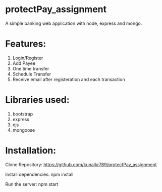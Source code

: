 # protectPay_assignment
A simple banking web application with node, express and mongo.

# Features:
1. Login/Register
2. Add Payee
3. One time transfer
4. Schedule Transfer
5. Receive email after registeration and each transaction

# Libraries used:
1. bootstrap
2. express
3. ejs
4. mongoose

# Installation:

Clone Repository: https://github.com/kunalkr789/protectPay_assignment

Install dependencies: npm install

Run the server: npm start
